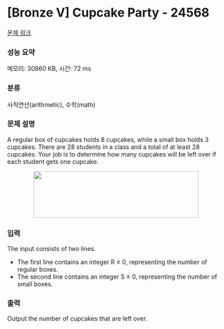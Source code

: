# [Bronze V] Cupcake Party - 24568 

[문제 링크](https://www.acmicpc.net/problem/24568) 

### 성능 요약

메모리: 30860 KB, 시간: 72 ms

### 분류

사칙연산(arithmetic), 수학(math)

### 문제 설명

<p>A regular box of cupcakes holds 8 cupcakes, while a small box holds 3 cupcakes. There are 28 students in a class and a total of at least 28 cupcakes. Your job is to determine how many cupcakes will be left over if each student gets one cupcake.</p>

<p style="text-align: center;"><img alt="" src="" style="width: 383px; height: 108px;"></p>

### 입력 

 <p>The input consists of two lines.</p>

<ul>
	<li>The first line contains an integer R ≥ 0, representing the number of regular boxes.</li>
	<li>The second line contains an integer S ≥ 0, representing the number of small boxes.</li>
</ul>

### 출력 

 <p>Output the number of cupcakes that are left over.</p>

